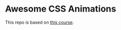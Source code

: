 # Awesome CSS Animations

This repo is based on [this course](https://www.udemy.com/course/css-hover-animation-effects-from-beginners-to-expert).

